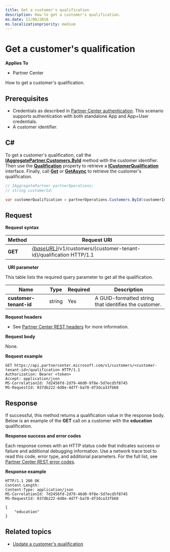 ```yaml
---
title: Get a customer's qualification
description: How to get a customer's qualification.
ms.date: 11/08/2018
ms.localizationpriority: medium
---
```



# Get a customer's qualification

**Applies To**

- Partner Center

How to get a customer's qualification.


## <span id="Prerequisites"></span><span id="prerequisites"></span><span id="PREREQUISITES"></span>Prerequisites

- Credentials as described in [Partner Center authentication](partner-center-authentication.md). This scenario supports authentication with both standalone App and App+User credentials.
- A customer identifier.


## <span id="C_"></span><span id="c_"></span>C#

To get a customer's qualification, call the [**IAggregatePartner.Customers.ById**](https://docs.microsoft.com/dotnet/api/microsoft.store.partnercenter.customers.icustomercollection.byid) method with the customer identifier. Then use the [**Qualification**](https://docs.microsoft.com/dotnet/api/microsoft.store.partnercenter.customers.icustomer.qualification) property to retrieve a [**ICustomerQualification**](https://docs.microsoft.com/dotnet/api/microsoft.store.partnercenter.qualification.icustomerqualification) interface. Finally, call [**Get**](https://docs.microsoft.com/dotnet/api/microsoft.store.partnercenter.subscriptions.isubscriptioncollection.get) or [**GetAsync**](https://docs.microsoft.com/dotnet/api/microsoft.store.partnercenter.subscriptions.isubscriptioncollection.getasync) to retrieve the customer's qualification.

``` csharp
// IAggregatePartner partnerOperations;
// string customerId;

var customerQualification = partnerOperations.Customers.ById(customerId).Qualification.Get();
```


## <span id="Request"></span><span id="request"></span><span id="REQUEST"></span>Request

**Request syntax**

| Method  | Request URI                                                                                          |
|---------|------------------------------------------------------------------------------------------------------|
| **GET** | [*{baseURL}*](partner-center-rest-urls.md)/v1/customers/{customer-tenant-id}/qualification HTTP/1.1 |

 
**URI parameter**

This table lists the required query parameter to get all the qualification.

| Name               | Type   | Required | Description                                           |
|--------------------|--------|----------|-------------------------------------------------------|
| **customer-tenant-id** | string | Yes      | A GUID-formatted string that identifies the customer. |

**Request headers**

-   See [Partner Center REST headers](headers.md) for more information.

**Request body**

None.

**Request example**

```http
GET https://api.partnercenter.microsoft.com/v1/customers/<customer-tenant-id>/qualification HTTP/1.1
Authorization: Bearer <token>
Accept: application/json
MS-CorrelationId: 7d2456fd-2d79-46d0-9f8e-5d7ecd5f8745
MS-RequestId: 037db222-6d8e-4d7f-ba78-df3dca33fb68
```


## <span id="Response"></span><span id="response"></span><span id="RESPONSE"></span>Response

If successful, this method returns a qualification value in the response body.  Below is an example of the **GET** call on a customer with the **education** qualification.

**Response success and error codes**

Each response comes with an HTTP status code that indicates success or failure and additional debugging information. Use a network trace tool to read this code, error type, and additional parameters. For the full list, see [Partner Center REST error codes](error-codes.md).

**Response example**

```http
HTTP/1.1 200 OK
Content-Length: 
Content-Type: application/json
MS-CorrelationId: 7d2456fd-2d79-46d0-9f8e-5d7ecd5f8745
MS-RequestId: 037db222-6d8e-4d7f-ba78-df3dca33fb68

{
    "education"
}
```

## Related topics
 - [Update a customer's qualification](update-a-customer-s-qualification.md)

